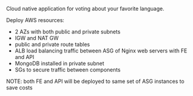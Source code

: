 Cloud native application for voting about your favorite language.

Deploy AWS resources:

* 2 AZs with both public and private subnets
* IGW and NAT GW
* public and private route tables
* ALB load balancing traffic between ASG of Nginx web servers with FE and API
* MongoDB installed in private subnet
* SGs to secure traffic between components

NOTE: both FE and API will be deployed to same set of ASG instances to save costs
